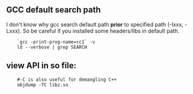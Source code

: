 ## GCC default search path
I don't know why gcc search default path **prior** to specified path (-Ixxx, -Lxxx). 
So be careful if you installed some headers/libs in default path.

        `gcc -print-prog-name=cc1` -v
        ld --verbose | grep SEARCH

## view API in so file:

        #-C is also useful for demangling C++
        objdump -TC libz.so 
        
        
